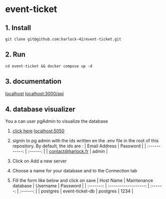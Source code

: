 # event-ticket

## 1. Install

```git clone git@github.com:harlock-42/event-ticket.git```

## 2. Run

```cd event-ticket && docker compose up -d```

## 3. documentation

[localhost](http://localhost:3000/api)
<a href="http://localhost:3000/api" target="_blank">localhost:3000/api</a>

## 4. database visualizer

You a can user pgAdmin to visualize the database

1. [click here](http://localhost:5050)
<a href="http://localhost:5050" target="_blank">localhost:5050</a>

2. signin to pg admin with the ids written en the .env file in the root of this repository. By default, the ids are :
| Email Address | Password |
| :-----------: | :------: |
| contact@harlock.fr | admin |

3. Click on Add a new server

4. Choose a name for your database and to the Connection tab

5. Fill the form like below and click on save
| Host Name | Maintenance database | Username | Password |
| :-------: | :------------------: | :------: | :------: |
| postgres | event-ticket-db | postgres | 1234 |